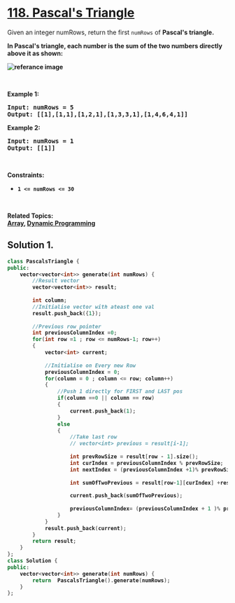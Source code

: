 
# [118. Pascal's Triangle](https://leetcode.com/problems/pascals-triangle/?envType=study-plan&id=data-structure-i)

<p>
Given an integer numRows, return the first <code>numRows</code> of <strong>Pascal's triangle.<strong>

In <strong>Pascal's triangle,</strong> each number is the sum of the two numbers directly above it as shown:

![referance image](https://upload.wikimedia.org/wikipedia/commons/0/0d/PascalTriangleAnimated2.gif)
</p>

<p>&nbsp;</p>
<p><strong>Example 1:</strong></p>

<pre><strong>Input:</strong> numRows = 5
<strong>Output:</strong> [[1],[1,1],[1,2,1],[1,3,3,1],[1,4,6,4,1]]
</pre>

<p><strong>Example 2:</strong></p>

<pre><strong>Input:</strong> numRows = 1
<strong>Output:</strong> [[1]]
</pre>

<p>&nbsp;</p>
<p><strong>Constraints:</strong></p>

<ul>
    <li><code>1 <= numRows <= 30</code></li>
</ul>

<p>&nbsp;</p>

**Related Topics**:  
[Array](https://leetcode.com/tag/array/),
[Dynamic Programming](https://leetcode.com/tag/matrix/)

## Solution 1.

```cpp
class PascalsTriangle {
public:
    vector<vector<int>> generate(int numRows) {
        //Result vector
        vector<vector<int>> result;
        
        int column;
        //Initialise vector with ateast one val
        result.push_back({1});
        
        //Previous row pointer
        int previousColumnIndex =0;
        for(int row =1 ; row <= numRows-1; row++)
        {
            vector<int> current;
            
            //Initialise on Every new Row
            previousColumnIndex = 0;
            for(column = 0 ; column <= row; column++)
            {
                //Push 1 directly for FIRST and LAST pos
                if(column ==0 || column == row)
                {
                    current.push_back(1);
                }
                else
                {
                    //Take last row 
                    // vector<int> previous = result[i-1];
                    
                    int prevRowSize = result[row - 1].size();
                    int curIndex = previousColumnIndex % prevRowSize;
                    int nextIndex = (previousColumnIndex +1)% prevRowSize;
                    
                    int sumOfTwoPrevious = result[row-1][curIndex] +result[row-1][nextIndex];
                    
                    current.push_back(sumOfTwoPrevious);
                 
                    previousColumnIndex= (previousColumnIndex + 1 )% prevRowSize;
                }
            }
            result.push_back(current);
        }
        return result;
    }
};
class Solution {
public:
    vector<vector<int>> generate(int numRows) {
        return  PascalsTriangle().generate(numRows);
    }
};
```